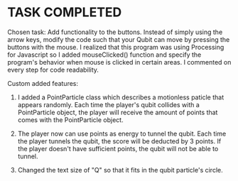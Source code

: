 # TASK COMPLETED

Chosen task: Add functionality to the buttons. Instead of simply using the arrow keys, modify the code such that your Qubit can move by pressing the buttons with the mouse.
I realized that this program was using Processing for Javascript so I added mouseClicked() function and specify the program's behavior when mouse is clicked in certain areas.
I commented on every step for code readability. 

Custom added features: 

   1. I added a PointParticle class which describes a motionless paticle that appears randomly. Each time the player's qubit collides with a PointParticle object, the player will receive the amount of points that comes with the PointParticle object.

   2. The player now can use points as energy to tunnel the qubit. Each time the player tunnels the qubit, the score will be deducted by 3 points. If the player doesn't have sufficient points, the qubit will not be able to tunnel.

   3. Changed the text size of "Q" so that it fits in the qubit particle's circle.

